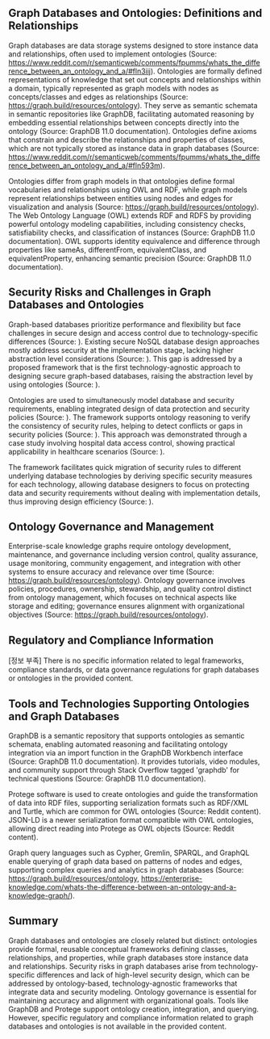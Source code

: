 ## Graph Databases and Ontologies: Definitions and Relationships
Graph databases are data storage systems designed to store instance data and relationships, often used to implement ontologies (Source: https://www.reddit.com/r/semanticweb/comments/fpumms/whats_the_difference_between_an_ontology_and_a/#fln3iij). Ontologies are formally defined representations of knowledge that set out concepts and relationships within a domain, typically represented as graph models with nodes as concepts/classes and edges as relationships (Source: https://graph.build/resources/ontology). They serve as semantic schemata in semantic repositories like GraphDB, facilitating automated reasoning by embedding essential relationships between concepts directly into the ontology (Source: GraphDB 11.0 documentation). Ontologies define axioms that constrain and describe the relationships and properties of classes, which are not typically stored as instance data in graph databases (Source: https://www.reddit.com/r/semanticweb/comments/fpumms/whats_the_difference_between_an_ontology_and_a/#fln593m).

Ontologies differ from graph models in that ontologies define formal vocabularies and relationships using OWL and RDF, while graph models represent relationships between entities using nodes and edges for visualization and analysis (Source: https://graph.build/resources/ontology). The Web Ontology Language (OWL) extends RDF and RDFS by providing powerful ontology modeling capabilities, including consistency checks, satisfiability checks, and classification of instances (Source: GraphDB 11.0 documentation). OWL supports identity equivalence and difference through properties like sameAs, differentFrom, equivalentClass, and equivalentProperty, enhancing semantic precision (Source: GraphDB 11.0 documentation).

## Security Risks and Challenges in Graph Databases and Ontologies
Graph-based databases prioritize performance and flexibility but face challenges in secure design and access control due to technology-specific differences (Source: ). Existing secure NoSQL database design approaches mostly address security at the implementation stage, lacking higher abstraction level considerations (Source: ). This gap is addressed by a proposed framework that is the first technology-agnostic approach to designing secure graph-based databases, raising the abstraction level by using ontologies (Source: ).

Ontologies are used to simultaneously model database and security requirements, enabling integrated design of data protection and security policies (Source: ). The framework supports ontology reasoning to verify the consistency of security rules, helping to detect conflicts or gaps in security policies (Source: ). This approach was demonstrated through a case study involving hospital data access control, showing practical applicability in healthcare scenarios (Source: ).

The framework facilitates quick migration of security rules to different underlying database technologies by deriving specific security measures for each technology, allowing database designers to focus on protecting data and security requirements without dealing with implementation details, thus improving design efficiency (Source: ).

## Ontology Governance and Management
Enterprise-scale knowledge graphs require ontology development, maintenance, and governance including version control, quality assurance, usage monitoring, community engagement, and integration with other systems to ensure accuracy and relevance over time (Source: https://graph.build/resources/ontology). Ontology governance involves policies, procedures, ownership, stewardship, and quality control distinct from ontology management, which focuses on technical aspects like storage and editing; governance ensures alignment with organizational objectives (Source: https://graph.build/resources/ontology).

## Regulatory and Compliance Information
[정보 부족] There is no specific information related to legal frameworks, compliance standards, or data governance regulations for graph databases or ontologies in the provided content.

## Tools and Technologies Supporting Ontologies and Graph Databases
GraphDB is a semantic repository that supports ontologies as semantic schemata, enabling automated reasoning and facilitating ontology integration via an import function in the GraphDB Workbench interface (Source: GraphDB 11.0 documentation). It provides tutorials, video modules, and community support through Stack Overflow tagged 'graphdb' for technical questions (Source: GraphDB 11.0 documentation).

Protege software is used to create ontologies and guide the transformation of data into RDF files, supporting serialization formats such as RDF/XML and Turtle, which are common for OWL ontologies (Source: Reddit content). JSON-LD is a newer serialization format compatible with OWL ontologies, allowing direct reading into Protege as OWL objects (Source: Reddit content).

Graph query languages such as Cypher, Gremlin, SPARQL, and GraphQL enable querying of graph data based on patterns of nodes and edges, supporting complex queries and analytics in graph databases (Source: https://graph.build/resources/ontology, https://enterprise-knowledge.com/whats-the-difference-between-an-ontology-and-a-knowledge-graph/).

## Summary
Graph databases and ontologies are closely related but distinct: ontologies provide formal, reusable conceptual frameworks defining classes, relationships, and properties, while graph databases store instance data and relationships. Security risks in graph databases arise from technology-specific differences and lack of high-level security design, which can be addressed by ontology-based, technology-agnostic frameworks that integrate data and security modeling. Ontology governance is essential for maintaining accuracy and alignment with organizational goals. Tools like GraphDB and Protege support ontology creation, integration, and querying. However, specific regulatory and compliance information related to graph databases and ontologies is not available in the provided content.